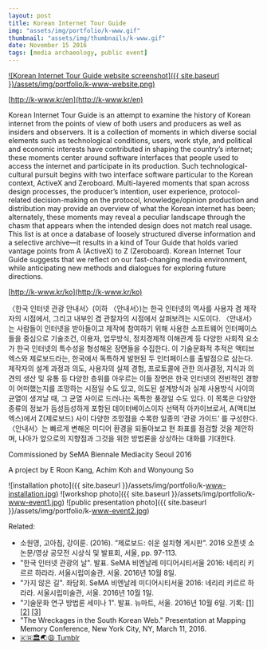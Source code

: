 ```yaml
---
layout: post
title: Korean Internet Tour Guide
img: "assets/img/portfolio/k-www.gif"
thumbnail: "assets/img/thumbnails/k-www.gif"
date: November 15 2016
tags: [media archaeology, public event]
---
```


[![Korean Internet Tour Guide website screenshot]({{ site.baseurl }}/assets/img/portfolio/k-www-website.png)](http://k-www.kr/en)

[http://k-www.kr/en](http://k-www.kr/en)

Korean Internet Tour Guide is an attempt to examine the history of Korean internet from the points of view of both users and producers as well as insiders and observers. It is a collection of moments in which diverse social elements such as technological conditions, users, work style, and political and economic interests have contributed in shaping the country’s internet; these moments center around software interfaces that people used to access the internet and participate in its production. Such technological-cultural pursuit begins with two interface software particular to the Korean context, ActiveX and Zeroboard. Multi-layered moments that span across design processes, the producer’s intention, user experience, protocol-related decision-making on the protocol, knowledge/opinion production and distribution may provide an overview of what the Korean internet has been; alternately, these moments may reveal a peculiar landscape through the chasm that appears when the intended design does not match real usage. This list is at once a database of loosely structured diverse information and a selective archive—it results in a kind of Tour Guide that holds varied vantage points from A (ActiveX) to Z (Zeroboard). Korean Internet Tour Guide suggests that we reflect on our fast-changing media environment, while anticipating new methods and dialogues for exploring future directions.

[http://k-www.kr/ko](http://k-www.kr/ko)

〈한국 인터넷 관광 안내서〉(이하 〈안내서〉)는 한국 인터넷의 역사를 사용자 겸 제작자의 시점에서, 그리고 내부인 겸 관찰자의 시점에서 살펴보려는 시도이다. 〈안내서〉는 사람들이 인터넷을 받아들이고 제작에 참여하기 위해 사용한 소프트웨어 인터페이스들을 중심으로 기술조건, 이용자, 업무방식, 정치경제적 이해관계 등 다양한 사회적 요소가 한국 인터넷의 특수성을 형성해온 장면들을 수집한다. 이 기술문화적 추적은 액티브엑스와 제로보드라는, 한국에서 독특하게 발현된 두 인터페이스를 출발점으로 삼는다. 제작자의 설계 과정과 의도, 사용자의 실제 경험, 프로토콜에 관한 의사결정, 지식과 의견의 생산 및 유통 등 다양한 층위를 아우르는 이들 장면은 한국 인터넷의 전반적인 경향이 어떠했는지를 조망하는 시점일 수도 있고, 의도된 설계방식과 실제 사용방식 사이의 균열이 생겨날 때, 그 균열 사이로 드러나는 독특한 풍경일 수도 있다. 이 목록은 다양한 종류의 정보가 듬성듬성하게 포함된 데이터베이스이자 선택적 아카이브로서, A(액티브엑스)에서 Z(제로보드) 사이 다양한 조망점을 수록한 일종의 ‘관광 가이드’ 를 구성한다. 〈안내서〉는 빠르게 변해온 미디어 환경을 되돌아보고 현 좌표를 점검할 것을 제안하며, 나아가 앞으로의 지향점과 그것을 위한 방법론을 상상하는 대화를 기대한다.

Commissioned by SeMA Biennale Mediacity Seoul 2016

A project by E Roon Kang, Achim Koh and Wonyoung So

![installation photo]({{ site.baseurl }}/assets/img/portfolio/k-www-installation.jpg)
![workshop photo]({{ site.baseurl }}/assets/img/portfolio/k-www-event1.jpg)
![public presentation photo]({{ site.baseurl }}/assets/img/portfolio/k-www-event2.jpg)

Related:

- 소원영, 고아침, 강이룬. (2016). “제로보드: 쉬운 설치형 게시판”. 2016 오픈넷 소논문/영상 공모전 시상식 및 발표회, 서울, pp. 97-113.
- "한국 인터넷 관광의 날". 발표. SeMA 비엔날레 미디어시티서울 2016: 네리리 키르르 하라라. 서울시립미술관, 서울. 2016년 10월 8일. <!-- slides/talk -->
- "가지 않은 길". 좌담회. SeMA 비엔날레 미디어시티서울 2016: 네리리 키르르 하라라. 서울시립미술관, 서울. 2016년 10월 1일. <!-- slides/talk -->
- "기술문화 연구 방법론 세미나 1". 발표. 뉴마트, 서울. 2016년 10월 6일. 기록: [[1]](https://docs.google.com/document/d/1f6ldJ1AHJ-6bR_qLdNgD1bZneOTeB-QsIqVTZef5b4c/edit?usp=sharing) [[2]](https://docs.google.com/document/d/1XQ8f-OZDhITuu5tTuRxo9Y6YYIaWygqnpdrF1WDmtcs/edit?usp=sharing) [[3]](https://docs.google.com/document/d/1tHd4Rl0XJQ922CxdcJSYXAznmLo4G5sVIYUHjLbc4Ug/edit?usp=sharing)
- "The Wreckages in the South Korean Web." Presentation at Mapping Memory Conference, New York City, NY, March 11, 2016.
- [🇰🇷🏛🌏😩 Tumblr](http://korean-gov-websites.tumblr.com/)